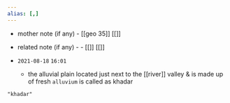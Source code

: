 ```yaml
---
alias: [,]
---
```

- mother note (if any)
		- [[geo 35]] [[]]
- related note (if any) -
		- [[]] [[]]


- `2021-08-18`  `16:01`
	- the alluvial plain located just next to the [[river]] valley & is made up of fresh `alluvium` is called as khadar

```query
"khadar"
```
